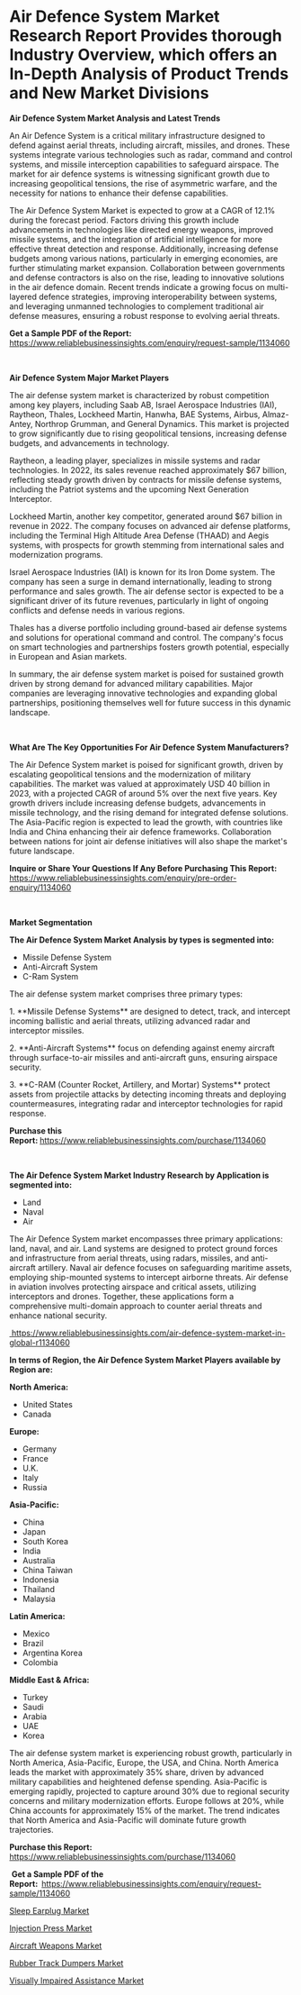 <p><h1>Air Defence System Market Research Report Provides thorough Industry Overview, which offers an In-Depth Analysis of Product Trends and New Market Divisions</h1></p><p><strong>Air Defence System Market Analysis and Latest Trends</strong></p>
<p><p>An Air Defence System is a critical military infrastructure designed to defend against aerial threats, including aircraft, missiles, and drones. These systems integrate various technologies such as radar, command and control systems, and missile interception capabilities to safeguard airspace. The market for air defence systems is witnessing significant growth due to increasing geopolitical tensions, the rise of asymmetric warfare, and the necessity for nations to enhance their defense capabilities.</p><p>The Air Defence System Market is expected to grow at a CAGR of 12.1% during the forecast period. Factors driving this growth include advancements in technologies like directed energy weapons, improved missile systems, and the integration of artificial intelligence for more effective threat detection and response. Additionally, increasing defense budgets among various nations, particularly in emerging economies, are further stimulating market expansion. Collaboration between governments and defense contractors is also on the rise, leading to innovative solutions in the air defence domain. Recent trends indicate a growing focus on multi-layered defence strategies, improving interoperability between systems, and leveraging unmanned technologies to complement traditional air defense measures, ensuring a robust response to evolving aerial threats.</p></p>
<p><strong>Get a Sample PDF of the Report:&nbsp;</strong> <a href="https://www.reliablebusinessinsights.com/enquiry/request-sample/1134060?utm_campaign=102&utm_medium=2&utm_source=Github&utm_content=ia&utm_term=18122024&utm_id=air-defence-system">https://www.reliablebusinessinsights.com/enquiry/request-sample/1134060</a></p>
<p>&nbsp;</p>
<p><strong>Air Defence System Major Market Players</strong></p>
<p><p>The air defense system market is characterized by robust competition among key players, including Saab AB, Israel Aerospace Industries (IAI), Raytheon, Thales, Lockheed Martin, Hanwha, BAE Systems, Airbus, Almaz-Antey, Northrop Grumman, and General Dynamics. This market is projected to grow significantly due to rising geopolitical tensions, increasing defense budgets, and advancements in technology.</p><p>Raytheon, a leading player, specializes in missile systems and radar technologies. In 2022, its sales revenue reached approximately $67 billion, reflecting steady growth driven by contracts for missile defense systems, including the Patriot systems and the upcoming Next Generation Interceptor.</p><p>Lockheed Martin, another key competitor, generated around $67 billion in revenue in 2022. The company focuses on advanced air defense platforms, including the Terminal High Altitude Area Defense (THAAD) and Aegis systems, with prospects for growth stemming from international sales and modernization programs.</p><p>Israel Aerospace Industries (IAI) is known for its Iron Dome system. The company has seen a surge in demand internationally, leading to strong performance and sales growth. The air defense sector is expected to be a significant driver of its future revenues, particularly in light of ongoing conflicts and defense needs in various regions.</p><p>Thales has a diverse portfolio including ground-based air defense systems and solutions for operational command and control. The company's focus on smart technologies and partnerships fosters growth potential, especially in European and Asian markets.</p><p>In summary, the air defense system market is poised for sustained growth driven by strong demand for advanced military capabilities. Major companies are leveraging innovative technologies and expanding global partnerships, positioning themselves well for future success in this dynamic landscape.</p></p>
<p>&nbsp;</p>
<p><strong>What Are The Key Opportunities For Air Defence System Manufacturers?</strong></p>
<p><p>The Air Defence System market is poised for significant growth, driven by escalating geopolitical tensions and the modernization of military capabilities. The market was valued at approximately USD 40 billion in 2023, with a projected CAGR of around 5% over the next five years. Key growth drivers include increasing defense budgets, advancements in missile technology, and the rising demand for integrated defense solutions. The Asia-Pacific region is expected to lead the growth, with countries like India and China enhancing their air defence frameworks. Collaboration between nations for joint air defense initiatives will also shape the market's future landscape.</p></p>
<p><strong>Inquire or Share Your Questions If Any Before Purchasing This Report:</strong> <a href="https://www.reliablebusinessinsights.com/enquiry/pre-order-enquiry/1134060?utm_campaign=102&utm_medium=2&utm_source=Github&utm_content=ia&utm_term=18122024&utm_id=air-defence-system">https://www.reliablebusinessinsights.com/enquiry/pre-order-enquiry/1134060</a></p>
<p>&nbsp;</p>
<p><strong>Market Segmentation</strong></p>
<p><strong>The Air Defence System Market Analysis by types is segmented into:</strong></p>
<p><ul><li>Missile Defense System</li><li>Anti-Aircraft System</li><li>C-Ram System</li></ul></p>
<p><p>The air defense system market comprises three primary types: </p><p>1. **Missile Defense Systems** are designed to detect, track, and intercept incoming ballistic and aerial threats, utilizing advanced radar and interceptor missiles. </p><p>2. **Anti-Aircraft Systems** focus on defending against enemy aircraft through surface-to-air missiles and anti-aircraft guns, ensuring airspace security. </p><p>3. **C-RAM (Counter Rocket, Artillery, and Mortar) Systems** protect assets from projectile attacks by detecting incoming threats and deploying countermeasures, integrating radar and interceptor technologies for rapid response.</p></p>
<p><strong>Purchase this Report:&nbsp;</strong><a href="https://www.reliablebusinessinsights.com/purchase/1134060?utm_campaign=102&utm_medium=2&utm_source=Github&utm_content=ia&utm_term=18122024&utm_id=air-defence-system">https://www.reliablebusinessinsights.com/purchase/1134060</a></p>
<p>&nbsp;</p>
<p><strong>The Air Defence System Market Industry Research by Application is segmented into:</strong></p>
<p><ul><li>Land</li><li>Naval</li><li>Air</li></ul></p>
<p><p>The Air Defence System market encompasses three primary applications: land, naval, and air. Land systems are designed to protect ground forces and infrastructure from aerial threats, using radars, missiles, and anti-aircraft artillery. Naval air defence focuses on safeguarding maritime assets, employing ship-mounted systems to intercept airborne threats. Air defense in aviation involves protecting airspace and critical assets, utilizing interceptors and drones. Together, these applications form a comprehensive multi-domain approach to counter aerial threats and enhance national security.</p></p>
<p><a href="https://www.reliablebusinessinsights.com/air-defence-system-market-in-global-r1134060?utm_campaign=102&utm_medium=2&utm_source=Github&utm_content=ia&utm_term=18122024&utm_id=air-defence-system">&nbsp;https://www.reliablebusinessinsights.com/air-defence-system-market-in-global-r1134060</a></p>
<p><strong>In terms of Region, the Air Defence System Market Players available by Region are:</strong></p>
<p>
    <p> <strong> North America: </strong>
        <ul>
            <li>United States</li>
            <li>Canada</li>
        </ul>
        </p> 
    <p> <strong> Europe: </strong>
        <ul>
            <li>Germany</li>
            <li>France</li>
            <li>U.K.</li>
            <li>Italy</li>
            <li>Russia</li>
        </ul>
        </p> 
    <p> <strong> Asia-Pacific: </strong>
        <ul>
            <li>China</li>
            <li>Japan</li>
            <li>South Korea</li>
            <li>India</li>
            <li>Australia</li>
            <li>China Taiwan</li>
            <li>Indonesia</li>
            <li>Thailand</li>
            <li>Malaysia</li>
        </ul>
        </p> 
    <p> <strong> Latin America: </strong>
        <ul>
            <li>Mexico</li>
            <li>Brazil</li>
            <li>Argentina Korea</li>
            <li>Colombia</li>
        </ul>
        </p> 
    <p> <strong> Middle East & Africa: </strong>
        <ul>
            <li>Turkey</li>
            <li>Saudi</li>
            <li>Arabia</li>
            <li>UAE</li>
            <li>Korea</li>
        </ul>
    </p>
    </p>
<p><p>The air defense system market is experiencing robust growth, particularly in North America, Asia-Pacific, Europe, the USA, and China. North America leads the market with approximately 35% share, driven by advanced military capabilities and heightened defense spending. Asia-Pacific is emerging rapidly, projected to capture around 30% due to regional security concerns and military modernization efforts. Europe follows at 20%, while China accounts for approximately 15% of the market. The trend indicates that North America and Asia-Pacific will dominate future growth trajectories.</p></p>
<p><strong>Purchase this Report: </strong><a href="https://www.reliablebusinessinsights.com/purchase/1134060?utm_campaign=102&utm_medium=2&utm_source=Github&utm_content=ia&utm_term=18122024&utm_id=air-defence-system">https://www.reliablebusinessinsights.com/purchase/1134060</a></p>
<p>&nbsp;<strong>Get a Sample PDF of the Report:&nbsp;&nbsp;</strong><a href="https://www.reliablebusinessinsights.com/enquiry/request-sample/1134060?utm_campaign=102&utm_medium=2&utm_source=Github&utm_content=ia&utm_term=18122024&utm_id=air-defence-system">https://www.reliablebusinessinsights.com/enquiry/request-sample/1134060</a></p>
<p><strong></strong></p>
<p><p><a href="https://www.linkedin.com/pulse/exploring-growth-opportunities-sleep-earplug-market-wouue?utm_campaign=102&utm_medium=2&utm_source=Github&utm_content=ia&utm_term=18122024&utm_id=air-defence-system">Sleep Earplug Market</a></p><p><a href="https://www.linkedin.com/pulse/injection-press-market-growth-outlook-2024-2031-sales-revenue-clrjf?utm_campaign=102&utm_medium=2&utm_source=Github&utm_content=ia&utm_term=18122024&utm_id=air-defence-system">Injection Press Market</a></p><p><a href="https://github.com/NargisHussain75/Market-Research-Report-List-1/blob/main/aircraft-weapons-market.md?utm_campaign=102&utm_medium=2&utm_source=Github&utm_content=ia&utm_term=18122024&utm_id=air-defence-system">Aircraft Weapons Market</a></p><p><a href="https://www.linkedin.com/pulse/examining-rubber-track-dumpersmarket-factorsinfluencing-revenue-qbyxf?utm_campaign=102&utm_medium=2&utm_source=Github&utm_content=ia&utm_term=18122024&utm_id=air-defence-system">Rubber Track Dumpers Market</a></p><p><a href="https://www.linkedin.com/pulse/projecting-growth-visually-impaired-assistancemarket-xcvtc?utm_campaign=102&utm_medium=2&utm_source=Github&utm_content=ia&utm_term=18122024&utm_id=air-defence-system">Visually Impaired Assistance Market</a></p></p>